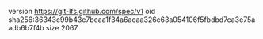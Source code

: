 version https://git-lfs.github.com/spec/v1
oid sha256:36343c99b43e7beaa1f34a6aeaa326c63a054106f5fbdbd7ca3e75aadb6b7f4b
size 2067
